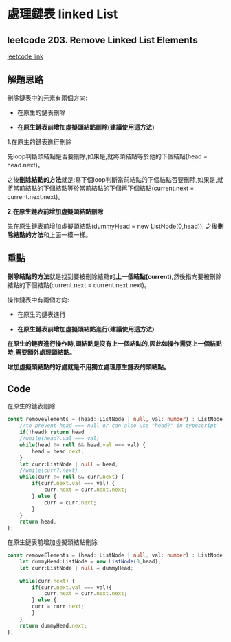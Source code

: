 # 處理鏈表 linked List

## leetcode 203. Remove Linked List Elements

[leetcode link](https://leetcode.com/problems/remove-linked-list-elements/)

## 解題思路

刪除鏈表中的元素有兩個方向:

 + 在原生的鏈表刪除

 + **在原生鏈表前增加虛擬頭結點刪除(建議使用這方法)**

1.在原生的鏈表進行刪除

先loop判斷頭結點是否要刪除,如果是,就將頭結點等於他的下個結點(head = head.next)。

之後**刪除結點的方法**就是:寫下個loop判斷當前結點的下個結點否要刪除,如果是,就將當前結點的下個結點等於當前結點的下個再下個結點(current.next = current.next.next)。


**2.在原生鏈表前增加虛擬頭結點刪除**

先在原生鏈表前增加虛擬頭結點(dummyHead = new ListNode(0,head)), 之後**刪除結點的方法**和上面一模一樣。

## 重點

**刪除結點的方法**就是找到要被刪除結點的**上一個結點(current)**,然後指向要被刪除結點的下個結點(current.next = current.next.next)。

操作鏈表中有兩個方向:

 + 在原生的鏈表進行

 + **在原生鏈表前增加虛擬頭結點進行(建議使用這方法)**

**在原生的鏈表進行操作時,頭結點是沒有上一個結點的,因此如操作需耍上一個結點時,需耍額外處理頭結點。**

**增加虛擬頭結點的好處就是不用獨立處理原生鏈表的頭結點。**

## Code

在原生的鏈表刪除
```typescript
const removeElements = (head: ListNode | null, val: number) : ListNode | null => {
    //to prevent head === null or can also use "head?" in typescript
    if(!head) return head
    //while(head?.val === val)
    while(head != null && head.val === val) {
        head = head.next;
    }
    let curr:ListNode | null = head;
    //while(curr?.next)
    while(curr != null && curr.next) {
        if(curr.next.val === val) {
            curr.next = curr.next.next;
        } else {
            curr = curr.next;
        }
    }
    return head;
};
```

在原生鏈表前增加虛擬頭結點刪除
```typescript
const removeElements = (head: ListNode | null, val: number) : ListNode | null => {
    let dummyHead:ListNode = new ListNode(0,head);
    let curr:ListNode | null = dummyHead;
    
    while(curr.next) {
        if(curr.next.val === val){
            curr.next = curr.next.next;
        } else {
        curr = curr.next;
        } 
    }
    return dummyHead.next;
};
```
